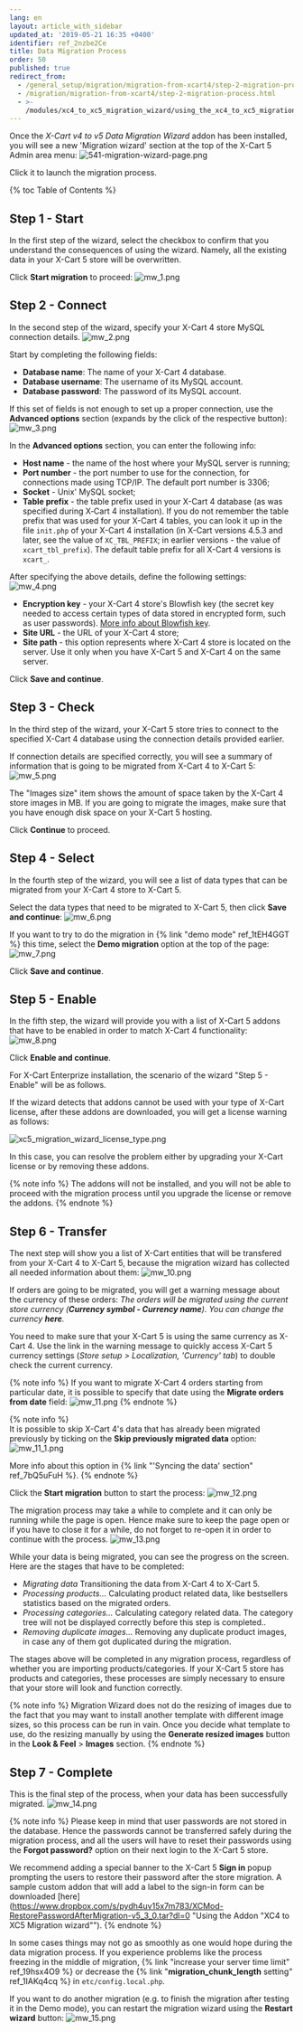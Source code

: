 ```yaml
---
lang: en
layout: article_with_sidebar
updated_at: '2019-05-21 16:35 +0400'
identifier: ref_2nzbe2Ce
title: Data Migration Process
order: 50
published: true
redirect_from:
  - /general_setup/migration/migration-from-xcart4/step-2-migration-process.html
  - /migration/migration-from-xcart4/step-2-migration-process.html
  - >-
    /modules/xc4_to_xc5_migration_wizard/using_the_xc4_to_xc5_migration_wizard.html
---
```

Once the _X-Cart v4 to v5 Data Migration Wizard_ addon has been installed, you will see a new 'Migration wizard' section at the top of the X-Cart 5 Admin area menu:
![541-migration-wizard-page.png]({{site.baseurl}}/attachments/ref_2nzbe2Ce/541-migration-wizard-page.png)

Click it to launch the migration process.

{% toc Table of Contents %}

## Step 1 - Start
    
In the first step of the wizard, select the checkbox to confirm that you understand the consequences of using the wizard. Namely, all the existing data in your X-Cart 5 store will be overwritten.

Click **Start migration** to proceed:
![mw_1.png]({{site.baseurl}}/attachments/ref_Ah935naM/mw_1.png)

## Step 2 - Connect
    
In the second step of the wizard, specify your X-Cart 4 store MySQL connection details.
![mw_2.png]({{site.baseurl}}/attachments/ref_Ah935naM/mw_2.png)

Start by completing the following fields:
- **Database name**: The name of your X-Cart 4 database.
- **Database username**: The username of its MySQL account.
- **Database password**: The password of its MySQL account.
    
If this set of fields is not enough to set up a proper connection, use the **Advanced options** section (expands by the click of the respective button): 
   ![mw_3.png]({{site.baseurl}}/attachments/ref_Ah935naM/mw_3.png)
    
In the **Advanced options** section, you can enter the following info: 
- **Host name** - the name of the host where your MySQL server is running;
- **Port number** - the port number to use for the connection, for connections made using TCP/IP. The default port number is 3306;
- **Socket** - Unix' MySQL socket;
- **Table prefix** - the table prefix used in your X-Cart 4 database (as was specified during X‑Cart 4 installation). If you do not remember the table prefix that was used for your X-Cart 4 tables, you can look it up in the file `init.php` of your X-Cart 4 installation (in X-Cart versions 4.5.3 and later, see the value of `XC_TBL_PREFIX`; in earlier versions - the value of `xcart_tbl_prefix`). The default table prefix for all X-Cart 4 versions is `xcart_`.
    
After specifying the above details, define the following settings:
![mw_4.png]({{site.baseurl}}/attachments/ref_Ah935naM/mw_4.png)
    
- **Encryption key** - your X-Cart 4 store's Blowfish key (the secret key needed to access certain types of data stored in encrypted form, such as user passwords). [More info about Blowfish key](http://help.x-cart.com/index.php?title=X-Cart:Blowfish#Blowfish_key_based_encryption_method "X-Cart 4 manual").
- **Site URL** - the URL of your X-Cart 4 store;
- **Site path** - this option represents where X-Cart 4 store is located on the server. Use it only when you have X-Cart 5 and X-Cart 4 on the same server.
    
Click **Save and continue**.

## Step 3 - Check
    
In the third step of the wizard, your X-Cart 5 store tries to connect to the specified X-Cart 4 database using the connection details provided earlier. 
   
If connection details are specified correctly, you will see a summary of information that is going to be migrated from X-Cart 4 to X-Cart 5:
![mw_5.png]({{site.baseurl}}/attachments/ref_Ah935naM/mw_5.png)
     
The "Images size" item shows the amount of space taken by the X-Cart 4 store images in MB. If you are going to migrate the images, make sure that you have enough disk space on your X-Cart 5 hosting.

Click **Continue** to proceed.
    
## Step 4 - Select
    
In the fourth step of the wizard, you will see a list of data types that can be migrated from your X-Cart 4 store to X-Cart 5.
   
Select the data types that need to be migrated to X-Cart 5, then click **Save and continue**:
![mw_6.png]({{site.baseurl}}/attachments/ref_Ah935naM/mw_6.png)

If you want to try to do the migration in {% link "demo mode" ref_1tEH4GGT %} this time, select the **Demo migration** option at the top of the page:
![mw_7.png]({{site.baseurl}}/attachments/ref_Ah935naM/mw_7.png)
    
Click **Save and continue**.
       
## Step 5 - Enable
    
In the fifth step, the wizard will provide you with a list of X-Cart 5 addons that have to be enabled in order to match X-Cart 4 functionality:
![mw_8.png]({{site.baseurl}}/attachments/ref_Ah935naM/mw_8.png)

Click **Enable and continue**.
       
For X-Cart Enterprize installation, the scenario of the wizard "Step 5 - Enable" will be as follows. 
      
If the wizard detects that addons cannot be used with your type of X-Cart license, after these addons are downloaded, you will get a license warning as follows:
      
![xc5_migration_wizard_license_type.png]({{site.baseurl}}/attachments/ref_Ah935naM/xc5_migration_wizard_license_type.png)
       
In this case, you can resolve the problem either by upgrading your X-Cart license or by removing these addons.
    
{% note info %}
The addons will not be installed, and you will not be able to proceed with the migration process until you upgrade the license or remove the addons. 
{% endnote %}
      
## Step 6 - Transfer
    
The next step will show you a list of X-Cart entities that will be transfered from your X-Cart 4 to X-Cart 5, because the migration wizard has collected all needed information about them:
![mw_10.png]({{site.baseurl}}/attachments/ref_Ah935naM/mw_10.png)
    
If orders are going to be migrated, you will get a warning message about the currency of these orders: _The orders will be migrated using the current store currency (**Currency symbol - Currency name**). You can change the currency **here**._ 
   
You need to make sure that your X-Cart 5 is using the same currency as X-Cart 4. Use the link in the warning message to quickly access X-Cart 5 currency settings (_Store setup > Localization, 'Currency' tab_) to double check the current currency.

{% note info %}
If you want to migrate X-Cart 4 orders starting from particular date, it is possible to specify that date using the **Migrate orders from date** field:
![mw_11.png]({{site.baseurl}}/attachments/ref_Ah935naM/mw_11.png)
{% endnote %}

{% note info %}   
It is possible to skip X-Cart 4's data that has already been migrated previously by ticking on the **Skip previously migrated data** option:
![mw_11_1.png]({{site.baseurl}}/attachments/ref_Ah935naM/mw_11_1.png)
    
More info about this option in {% link "'Syncing the data' section" ref_7bQ5uFuH %}.
{% endnote %}
    
Click the **Start migration** button to start the process:
![mw_12.png]({{site.baseurl}}/attachments/ref_Ah935naM/mw_12.png)
 
The migration process may take a while to complete and it can only be running while the page is open. Hence make sure to keep the page open or if you have to close it for a while, do not forget to re-open it in order to continue with the process.
![mw_13.png]({{site.baseurl}}/attachments/ref_Ah935naM/mw_13.png)

While your data is being migrated, you can see the progress on the screen. Here are the stages that have to be completed:
    
* _Migrating data_
	Transitioning the data from X-Cart 4 to X-Cart 5.
* _Processing products..._
	Calculating product related data, like bestsellers statistics based on the migrated orders.   
* _Processing categories..._
	Calculating category related data. The category tree will not be displayed correctly before this step is completed..
* _Removing duplicate images..._
    Removing any duplicate product images, in case any of them got duplicated during the migration.

The stages above will be completed in any migration process, regardless of whether you are importing products/categories. If your X-Cart 5 store has products and categories, these processes are simply necessary to ensure that your store will look and function correctly.

{% note info %}
Migration Wizard does not do the resizing of images due to the fact that you may want to install another template with different image sizes, so this process can be run in vain. Once you decide what template to use, do the resizing manually by using the **Generate resized images** button in the **Look & Feel** > **Images** section.
{% endnote %}

## Step 7 - Complete
   
This is the final step of the process, when your data has been successfully migrated.
![mw_14.png]({{site.baseurl}}/attachments/ref_Ah935naM/mw_14.png)

<a id="add-label-to-signin-form"></a>
   
   {% note info %}
   Please keep in mind that user passwords are not stored in the database. Hence the passwords cannot be transferred safely during the migration process, and all the users will have to reset their passwords using the **Forgot password?** option on their next login to the X-Cart 5 store. 
   
   We recommend adding a special banner to the X-Cart 5 **Sign in** popup prompting the users to restore their password after the store migration. A sample custom addon that will add a label to the sign-in form can be downloaded [here](https://www.dropbox.com/s/pydh4uv15x7m783/XCMod-RestorePasswordAfterMigration-v5_3_0.tar?dl=0 "Using the Addon "XC4 to XC5 Migration wizard"").
   {% endnote %}
   
In some cases things may not go as smoothly as one would hope during the data migration process. If you experience problems like the process freezing in the middle of migration, {% link "increase your server time limit" ref_19hsx4O9 %} or decrease the {% link "**migration_chunk_length** setting" ref_1IAKq4cq %} in `etc/config.local.php`.

If you want to do another migration (e.g. to finish the migration after testing it in the Demo mode), you can restart the migration wizard using the **Restart wizard** button:
![mw_15.png]({{site.baseurl}}/attachments/ref_Ah935naM/mw_15.png)
